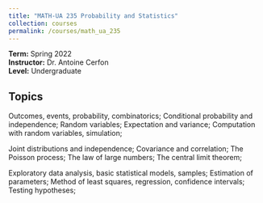 ```yaml
---
title: "MATH-UA 235 Probability and Statistics"
collection: courses
permalink: /courses/math_ua_235
---
```


**Term:** Spring 2022  
**Instructor:** Dr. Antoine Cerfon  
**Level:** Undergraduate

## Topics

Outcomes, events, probability, combinatorics; Conditional probability and independence; Random variables;
Expectation and variance;
Computation with random variables, simulation;

Joint distributions and independence; 
Covariance and correlation;
The Poisson process;
The law of large numbers;
The central limit theorem;

Exploratory data analysis, basic statistical models, samples;
Estimation of parameters;
Method of least squares, regression, confidence intervals;
Testing hypotheses;

